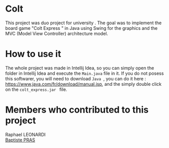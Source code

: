 
# Colt

This project was duo project for university . The goal was to implement the board game "Colt Express " in Java using Swing for the graphics 
and the MVC (Model View Controller) architecture model.


# How to use it

The whole project was made in Intellij Idea, so you can simply open the folder in Intellij Idea and execute the ``` Main.java ``` file in it. If you do not posess this softwarer,
you will need to download ```Java ```, you can do it here : https://www.java.com/fr/download/manual.jsp, and the simply double click on the ```colt_express.jar ``` file.

# Members who contributed to this project

Raphael LEONARDI    
[Baptiste PRAS](https://github.com/baptistepras)
